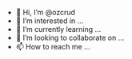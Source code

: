 - 👋 Hi, I’m @ozcrud
- 👀 I’m interested in ...
- 🌱 I’m currently learning ...
- 💞️ I’m looking to collaborate on ...
- 📫 How to reach me ...

<!---
ozcrud/ozcrud is a ✨ special ✨ repository because its `README.md` (this file) appears on your GitHub profile.
You can click the Preview link to take a look at your changes.
--->
